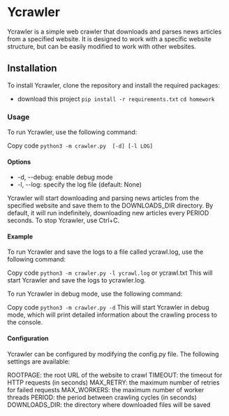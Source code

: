 # Ycrawler

Ycrawler is a simple web crawler that downloads and parses news articles from a specified website. It is designed to work with a specific website structure, but can be easily modified to work with other websites.

## Installation

To install Ycrawler, clone the repository and install the required packages:

* download this project
`pip install -r requirements.txt`
`cd homework`

### Usage

To run Ycrawler, use the following command:

Copy code
`python3 -m crawler.py  [-d] [-l LOG]`

#### Options

* -d, --debug: enable debug mode
* -l, --log: specify the log file (default: None)

Ycrawler will start downloading and parsing news articles from the specified website and save them to the DOWNLOADS_DIR directory. By default, it will run indefinitely, downloading new articles every PERIOD seconds. To stop Ycrawler, use Ctrl+C.

#### Example

To run Ycrawler and save the logs to a file called ycrawl.log, use the following command:

Copy code
`python3 -m crawler.py -l ycrawl.log` or  ycrawl.txt
This will start Ycrawler and save the logs to ycrawler.log.

To run Ycrawler in debug mode, use the following command:

Copy code
`python3 -m crawler.py -d`
This will start Ycrawler in debug mode, which will print detailed information about the crawling process to the console.

#### Configuration

Ycrawler can be configured by modifying the config.py file. The following settings are available:

ROOTPAGE: the root URL of the website to crawl
TIMEOUT: the timeout for HTTP requests (in seconds)
MAX_RETRY: the maximum number of retries for failed requests
MAX_WORKERS: the maximum number of worker threads
PERIOD: the period between crawling cycles (in seconds)
DOWNLOADS_DIR: the directory where downloaded files will be saved
